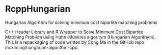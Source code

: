 # RcppHungarian
Hungarian Algorithm for solving minimum cost bipartite matching problems

C++ Header Library and R Wrapper to Solve Minimum Cost Bipartite Matching Problem 
using Huhn-Munkres algoritym (Hungarian Algorithym). This is a repackaging of code 
written by Cong Ma in the GitHub repo mcximing/hungarian-algorithm-cpp.
